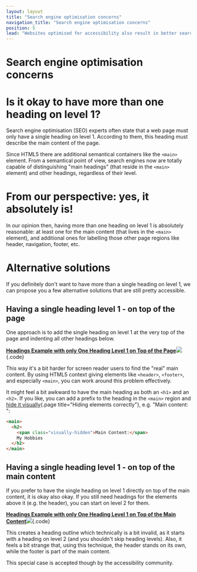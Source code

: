 ```yaml
---
layout: layout
title: "Search engine optimisation concerns"
navigation_title: "Search engine optimisation concerns"
position: 5
lead: "Websites optimised for accessibility also result in better search engine rankings. There are a few questions though that sometimes concern search engine optimisation experts."
---
```


# Search engine optimisation concerns

# Is it okay to have more than one heading on level 1?

Search engine optimisation (SEO) experts often state that a web page must only have a single heading on level 1. According to them, this heading must describe the main content of the page.

Since HTML5 there are additional semantical containers like the `<main>` element. From a semantical point of view, search engines now are totally capable of distinguishing "main headings" (that reside in the `<main>` element) and other headings, regardless of their level.

# From our perspective: yes, it absolutely is!

In our opinion then, having more than one heading on level 1 is absolutely reasonable: at least one for the main content (that lives in the `<main>` element), and additional ones for labelling those other page regions like header, navigation, footer, etc.

# Alternative solutions

If you definitely don't want to have more than a single heading on level 1, we can propose you a few alternative solutions that are still pretty accessible.

## Having a single heading level 1 - on top of the page

One approach is to add the single heading on level 1 at the very top of the page and indenting all other headings below.

[**Headings Example with only One Heading Level 1 on Top of the Page**![](https://s3-us-west-2.amazonaws.com/i.cdpn.io/1279260.GEGMYj.small.feebc670-7fd3-4abf-9c75-6350cceba468.png)](https://codepen.io/accessibility-developer-guide/pen/GEGMYj){.code}

This way it's a bit harder for screen reader users to find the "real" main content. By using HTML5 context giving elements like `<header>`, `<footer>`, and especially `<main>`, you can work around this problem effectively.

It might feel a bit awkward to have the main heading as both an `<h1>` and an `<h2>`. If you like, you can add a prefix to the heading in the `<main>` region and [hide it visually](/examples/hiding-elements){.page title="Hiding elements correctly"}, e.g. "Main content: ":

```html
<main>
  <h2>
    <span class="visually-hidden">Main Content:</span>
    My Hobbies
  </h2>
</main>
```

## Having a single heading level 1 - on top of the main content

If you prefer to have the single heading on level 1 directly on top of the main content, it is okay also okay. If you still need headings for the elements above it (e.g. the header), you can start on level 2 for them.

[**Headings Example with only One Heading Level 1 on Top of the Main Content**![](https://s3-us-west-2.amazonaws.com/i.cdpn.io/1279260.KqeXjB.small.6349b04d-706e-452a-adc0-b4eda47df8c0.png)](https://codepen.io/accessibility-developer-guide/pen/KqeXjB){.code}

This creates a heading outline which technically is a bit invalid, as it starts with a heading on level 2 (and you shouldn't skip heading levels). Also, it feels a bit strange that, using this technique, the header stands on its own, while the footer is part of the main content.

This special case is accepted though by the accessibility community.